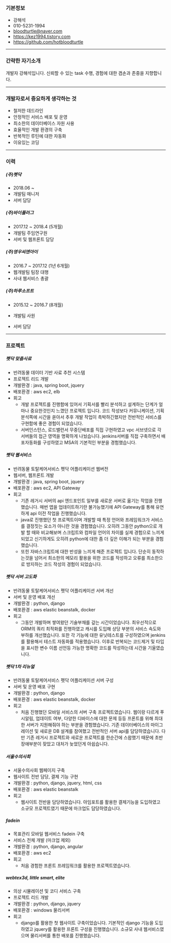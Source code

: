 ### 기본정보
- 강해석
- 010-5231-1994
- bloodturtle@naver.com
- https://kez1994.tistory.com
- https://github.com/hotbloodturtle



---



### 간략한 자기소개

개발자 강해석입니다. 신뢰할 수 있는 task 수행, 경험에 대한 겸손과 존중을 지향합니다.



---




### 개발자로서 중요하게 생각하는 것
- 철저한 데드라인
- 안정적인 서비스 배포 및 운영
- 최소한의 데이터베이스 자원 사용
- 효율적인 개발 환경의 구축
- 반복적인 루틴에 대한 자동화
- 이유있는 코딩



---



### 이력



##### (주)펫닥

  - 2018.06 ~
  - 개발팀 매니저
  - 서버 담당



##### (주)바이플러그

  - 2017.12 ~ 2018.4 (5개월)
  - 개발팀 주임연구원
  - 서버 및 웹프론트 담당



##### (주)영우씨엔아이

  - 2016.7 ~ 2017.12 (1년 6개월)
  - 웹개발팀 팀장 대행
  - 사내 웹서비스 총괄



##### (주)하루소프트

  - 2015.12 ~ 2016.7 (8개월)

  - 개발팀 사원

  - 서버 담당



---



### 프로젝트

##### 펫닥 맞춤사료
 - 반려동물 데이터 기반 사료 추천 시스템
 - 프로젝트 리드 개발
 - 개발환경 : java, spring boot, jquery
 - 배포환경 : aws ec2, elb
 - 회고
   - 개발 프로젝트를 진행함에 있어서 기획서를 빨리 분석하고 설계하는 단계가 얼마나 중요한것인지 느꼈던 프로젝트 입니다. 코드 작성보다 커뮤니케이션, 기획 분석쪽에 시간을 쏟아서 추후 개발 작업이 촉박하긴했지만 전반적인 서비스를 구현함에 좋은 경험이 되었습니다.
   - 서버인스턴스, 로드밸런서 무중단배포를 직접 구현하였고 vpc 서브넷으로 각 서버들의 접근 영역을 명확하게 나눴습니다. jenkins서버를 직접 구축하면서 배포자동화를 구성하였고 MSA의 기본적인 부분을 경험했습니다.




##### 펫닥 웹서비스

 - 반려동물 토탈케어서비스 펫닥 어플리케이션 웹버전
 - 웹서버, 웹프론트 개발
 - 개발환경 : java, spring boot, jquery
 - 배포환경 : aws ec2, API Gateway
 - 회고
   - 기존 레거시 서버의 api 엔드포인트 일부를 새로운 서버로 옮기는 작업을 진행했습니다. 매번 앱을 업데이트하기란 불가능했기에 API Gateway를 통해 유연하게 api 이전 작업을 진행했습니다.
   - java로 진행했던 첫 프로젝트이며 개발할 때 특정 언어와 프레임워크가 서비스를 결정짓는 요소가 아니란 것을 경험했습니다. 오히려 그동안 python으로 개발 할 때와 비교해보며 스크립트와 컴파일 언어의 차이를 실제 경험으로 느끼게 되었고 신기하게도 오히려 python에 대한 좀 더 깊은 이해가 되는 부분을 경험했습니다.
   - 또힌 자바스크립트에 대한 반성을 느끼게 해준 프로젝트 입니다. 단순히 동작하는것을 넘어서 최소한의 메모리 활용을 위한 코드를 작성하고 오류를 최소한으로 방지하는 코드 작성의 경험이 되었습니다.



##### 펫닥 서버 고도화

 - 반려동물 토탈케어서비스 펫닥 어플리케이션 서버 개선
 - 서버 및 운영 배포 개선
 - 개발환경 : python, django
 - 배포환경 : aws elastic beanstalk, docker
 - 회고
   - 그동안 개발하며 쌓여왔던 기술부채를 갚는 시간이었습니다. 최우선적으로 ORM의 쿼리 최적화를 진행하였고 캐시를 도입해 상당 부분의 서비스 속도와 부하를 개선했습니다. 또한 각 기능에 대한 유닛테스트를 구성하였으며 jenkins를 활용해서 테스트 자동화를 적용했습니다. 이후로 반복되는 코드제거 및 타입을 표시한 변수 이름 선언등 가능한 명확한 코드를 작성하는데 시간을 기울였습니다.



##### 펫닥 1차 리뉴얼

 - 반려동물 토탈케어서비스 펫닥 어플리케이션 서버 구성
 - 서버 및 운영 배포 구현
 - 개발환경 : python, django
 - 배포환경 : aws elastic beanstalk, docker
 - 회고
   - 처음 진행했던 모바일 서비스의 서버 구축 프로젝트였습니다. 웹이랑 다르게 푸시알림, 업데이트 여부, 다양한 디바이스에 대한 문제 등등 프론트를 위해 최대한 서버가 지원해줘야 하는 부분을 경험했습니다. 기존 데이터베이스의 마이그레이션 및 새로운 DB 설계를 참여했고 전반적인 서버 api를 담당하였습니다. 다만 기존 레거시 프로젝트와 새로운 프로젝트를 한순간에 스왑했기 때문에 초반 장애부분이 잦았고 대처가 늦었던게 아쉽습니다.



##### 서울수의사회

 - 서울수의사회 웹페이지 구축
 - 웹사이트 전반 담당, 결제 기능 구현
 - 개발환경 : python, django, jquery, html, css
 - 배포환경 : aws elastic beanstalk
 - 회고
   - 웹사이트 전반을 담당하였습니다. 아임포트를 활용한 결제기능을 도입하였고 소규모 프로젝트였기 때문에 마크업도 담당하였습니다.



##### fadein

 - 목표관리 모바일 웹서비스 fadein 구축
 - 서비스 전체 개발 (마크업 제외)
 - 개발환경 : python, django, angular
 - 배포환경 : aws ec2
 - 회고
   - 처음 경험한 프론트 프레임워크를 활용한 프로젝트였습니다.



##### webtex3d, little smart, elite

 - 의상 시뮬레이션 및 코디 서비스 구축
 - 프로젝트 리드 개발
 - 개발환경 : python, django, jquery
 - 배포환경 : windows 물리서버
 - 회고
   - django를 활용한 첫 웹사이트 구축이었습니다. 기본적인 django 기능을 도입하였고 jquery를 활용한 프론트 구성을 진행했습니다. 소규모 사내 웹서비스였으며 물리서버를 통한 배포를 진행했습니다.
